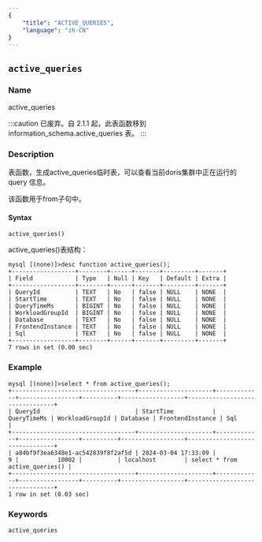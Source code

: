 ```yaml
---
{
    "title": "ACTIVE_QUERIES",
    "language": "zh-CN"
}
---
```


<!--
Licensed to the Apache Software Foundation (ASF) under one
or more contributor license agreements.  See the NOTICE file
distributed with this work for additional information
regarding copyright ownership.  The ASF licenses this file
to you under the Apache License, Version 2.0 (the
"License"); you may not use this file except in compliance
with the License.  You may obtain a copy of the License at

  http://www.apache.org/licenses/LICENSE-2.0

Unless required by applicable law or agreed to in writing,
software distributed under the License is distributed on an
"AS IS" BASIS, WITHOUT WARRANTIES OR CONDITIONS OF ANY
KIND, either express or implied.  See the License for the
specific language governing permissions and limitations
under the License.
-->

## `active_queries`

### Name

active_queries

:::caution
已废弃。自 2.1.1 起，此表函数移到 information_schema.active_queries 表。
:::

### Description

表函数，生成active_queries临时表，可以查看当前doris集群中正在运行的 query 信息。

该函数用于from子句中。

#### Syntax
`active_queries()`

active_queries()表结构：
```
mysql [(none)]>desc function active_queries();
+------------------+--------+------+-------+---------+-------+
| Field            | Type   | Null | Key   | Default | Extra |
+------------------+--------+------+-------+---------+-------+
| QueryId          | TEXT   | No   | false | NULL    | NONE  |
| StartTime        | TEXT   | No   | false | NULL    | NONE  |
| QueryTimeMs      | BIGINT | No   | false | NULL    | NONE  |
| WorkloadGroupId  | BIGINT | No   | false | NULL    | NONE  |
| Database         | TEXT   | No   | false | NULL    | NONE  |
| FrontendInstance | TEXT   | No   | false | NULL    | NONE  |
| Sql              | TEXT   | No   | false | NULL    | NONE  |
+------------------+--------+------+-------+---------+-------+
7 rows in set (0.00 sec)
```

### Example
```
mysql [(none)]>select * from active_queries();
+-----------------------------------+---------------------+-------------+-----------------+----------+------------------+--------------------------------+
| QueryId                           | StartTime           | QueryTimeMs | WorkloadGroupId | Database | FrontendInstance | Sql                            |
+-----------------------------------+---------------------+-------------+-----------------+----------+------------------+--------------------------------+
| a84bf9f3ea6348e1-ac542839f8f2af5d | 2024-03-04 17:33:09 |           9 |           10002 |          | localhost        | select * from active_queries() |
+-----------------------------------+---------------------+-------------+-----------------+----------+------------------+--------------------------------+
1 row in set (0.03 sec)
```

### Keywords

    active_queries
